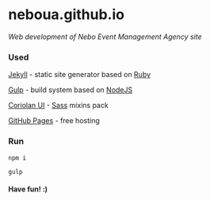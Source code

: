 # neboua.github.io

_Web development of Nebo Event Management Agency site_

### Used

[Jekyll](https://jekyllrb.com/) - static site generator based on [Ruby](https://www.ruby-lang.org/)

[Gulp](http://gulpjs.com/) - build system based on [NodeJS](https://nodejs.org/)

[Coriolan UI](https://coriolan-ui.github.io/) - [Sass](http://sass-lang.com/) mixins pack

[GitHub Pages](https://pages.github.com/) - free hosting

### Run

`npm i`

`gulp`

#### Have fun! :)
